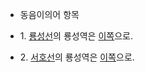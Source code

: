   * 동음이의어 항목  

  * 1\. [룡성선](%EB%A3%A1%EC%84%B1%EC%84%A0.md)의 룡성역은 [이쪽](%EB%A3%A1%EC%84%B1%EC%97%AD%28%EB%A3%A1%EC%84%B1%EC%84%A0%29.md)으로.
  * 2\. [서호선](%EC%84%9C%ED%98%B8%EC%84%A0.md)의 룡성역은 [이쪽](%EB%A3%A1%EC%84%B1%EC%97%AD%28%EC%84%9C%ED%98%B8%EC%84%A0%29.md)으로.

